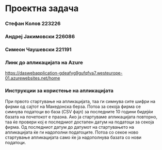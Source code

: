 # Проектна задача
### Стефан Колов 223226
### Андреј Јакимовски 226086
### Симеон Чаушевски 221191
### Линк до апликацијата на Azure
https://daswebapplication-gdeafyg9gufqfva7.westeurope-01.azurewebsites.net/home
### Инструкции за користење на апликацијата
При првото стартување на апликацијата, таа ги симнува сите шифри на фирми од сајтот на Македонска берза.
Потоа за секоја фирма се симнува податоци во база (CSV фајл) за последните 10 години бидејќи базата на почетокот е празна.
Ако ја стартуваме апликацијата повторно, таа ќе провери кој е последниот достапен датум на податоци за секоја фирма. Од последниот датум до датумот на стартувањето на апликацијата ќе ги надополни податоците.
Потоа со секое ново стартување апликацијата само ќе ја надополнува базата со нови податоци.
